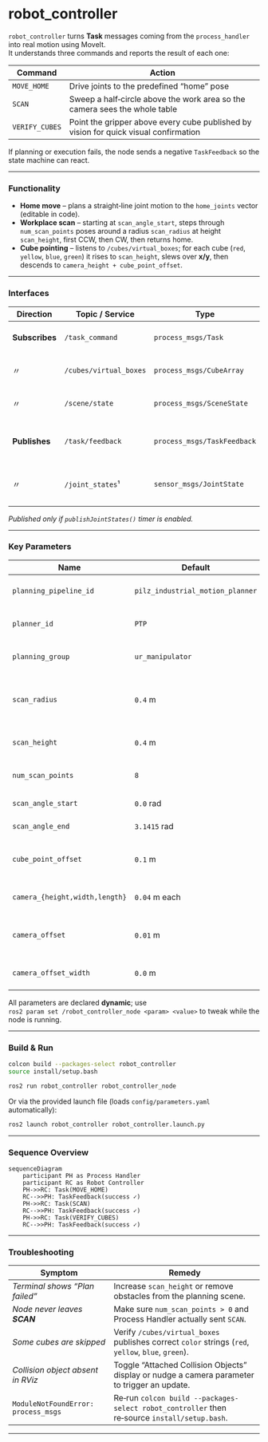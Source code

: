 # **robot_controller**

`robot_controller` turns **Task** messages coming from the `process_handler` into real motion using MoveIt.  
It understands three commands and reports the result of each one:

| Command | Action |
|---------|--------|
| `MOVE_HOME`   | Drive joints to the predefined “home” pose |
| `SCAN`        | Sweep a half‑circle above the work area so the camera sees the whole table |
| `VERIFY_CUBES`| Point the gripper above every cube published by vision for quick visual confirmation |

If planning or execution fails, the node sends a negative `TaskFeedback` so the state machine can react.

---

### Functionality

- **Home move** – plans a straight‑line joint motion to the `home_joints` vector (editable in code).  
- **Workplace scan** – starting at `scan_angle_start`, steps through `num_scan_points` poses around a radius `scan_radius` at height `scan_height`, first CCW, then CW, then returns home.  
- **Cube pointing** – listens to `/cubes/virtual_boxes`; for each cube (`red`, `yellow`, `blue`, `green`) it rises to `scan_height`, slews over **x/y**, then descends to `camera_height + cube_point_offset`.  

---

### Interfaces

| Direction      | Topic / Service        | Type                               | Purpose                                    |
|----------------|------------------------|------------------------------------|--------------------------------------------|
| **Subscribes** | `/task_command`        | `process_msgs/Task`                | Tasks from **Process Handler**  |
| 〃             | `/cubes/virtual_boxes` | `process_msgs/CubeArray`           | Latest cube coordinates from vision        |
| 〃             | `/scene/state`         | `process_msgs/SceneState`          | Overall scene (optional)                   |
| **Publishes**  | `/task/feedback`       | `process_msgs/TaskFeedback`        | Success / failure for each command         |
| 〃             | `/joint_states`¹       | `sensor_msgs/JointState`           | Mirror of current joint angles (optional)  |

*Published only if `publishJointStates()` timer is enabled.*

---

### Key Parameters

| Name | Default | Meaning |
|------|---------|---------|
| `planning_pipeline_id` | `pilz_industrial_motion_planner` | MoveIt planning pipeline |
| `planner_id`           | `PTP`                            | Planner inside pipeline  |
| `planning_group`       | `ur_manipulator`                | MoveIt group name        |
| `scan_radius`          | `0.4` m                           | Distance from table centre during scan |
| `scan_height`          | `0.4` m                           | Z height for scan poses  |
| `num_scan_points`      | `8`                               | Waypoints on each half‑circle |
| `scan_angle_start`     | `0.0` rad                         | First scan angle         |
| `scan_angle_end`       | `3.1415` rad                      | Last scan angle          |
| `cube_point_offset`    | `0.1` m                           | Extra Z‑offset when pointing |
| `camera_{height,width,length}` | `0.04` m each            | Collision box dimensions |
| `camera_offset`        | `0.01` m                          | Offset of camera along tool frame Z |
| `camera_offset_width`  | `0.0` m                           | Offset along tool frame Y |

All parameters are declared **dynamic**; use  
`ros2 param set /robot_controller_node <param> <value>` to tweak while the node is running.

---

### Build & Run

```bash
colcon build --packages-select robot_controller
source install/setup.bash
```

```bash
ros2 run robot_controller robot_controller_node
```

Or via the provided launch file (loads `config/parameters.yaml` automatically):

```bash
ros2 launch robot_controller robot_controller.launch.py
```

---

### Sequence Overview

```mermaid
sequenceDiagram
    participant PH as Process Handler
    participant RC as Robot Controller
    PH->>RC: Task(MOVE_HOME)
    RC-->>PH: TaskFeedback(success ✓)
    PH->>RC: Task(SCAN)
    RC-->>PH: TaskFeedback(success ✓)
    PH->>RC: Task(VERIFY_CUBES)
    RC-->>PH: TaskFeedback(success ✓)
```

---

### Troubleshooting

| Symptom | Remedy |
|---------|--------|
| *Terminal shows “Plan failed”* | Increase `scan_height` or remove obstacles from the planning scene. |
| *Node never leaves **SCAN*** | Make sure `num_scan_points > 0` and Process Handler actually sent `SCAN`. |
| *Some cubes are skipped* | Verify `/cubes/virtual_boxes` publishes correct `color` strings (`red`, `yellow`, `blue`, `green`). |
| *Collision object absent in RViz* | Toggle “Attached Collision Objects” display or nudge a camera parameter to trigger an update. |
| `ModuleNotFoundError: process_msgs` | Re‑run `colcon build --packages-select robot_controller` then re‑source `install/setup.bash`. |

---
